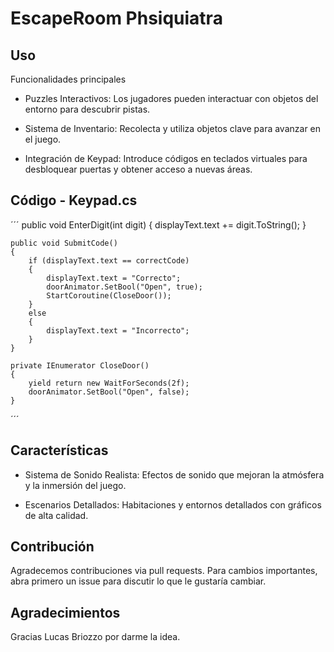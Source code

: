 # EscapeRoom Phsiquiatra

## Uso

Funcionalidades principales

- Puzzles Interactivos: Los jugadores pueden interactuar con objetos del entorno para descubrir pistas.

- Sistema de Inventario: Recolecta y utiliza objetos clave para avanzar en el juego.

- Integración de Keypad: Introduce códigos en teclados virtuales para desbloquear puertas y obtener acceso a nuevas áreas.


## Código - Keypad.cs

´´´
public void EnterDigit(int digit)
    {
        displayText.text += digit.ToString();
    }

    public void SubmitCode()
    {
        if (displayText.text == correctCode)
        {
            displayText.text = "Correcto";
            doorAnimator.SetBool("Open", true);
            StartCoroutine(CloseDoor());
        }
        else
        {
            displayText.text = "Incorrecto";
        }
    }

    private IEnumerator CloseDoor()
    {
        yield return new WaitForSeconds(2f);
        doorAnimator.SetBool("Open", false);
    }
´´´

## Características

- Sistema de Sonido Realista: Efectos de sonido que mejoran la atmósfera y la inmersión del juego.

- Escenarios Detallados: Habitaciones y entornos detallados con gráficos de alta calidad.


## Contribución

Agradecemos contribuciones via pull requests. Para cambios importantes, abra primero un issue para discutir lo que le gustaría cambiar.


## Agradecimientos

Gracias Lucas Briozzo por darme la idea.

